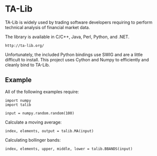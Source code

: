 # TA-Lib

TA-Lib is widely used by trading software developers requiring to perform
technical analysis of financial market data.

The library is available in C/C++, Java, Perl, Python, and .NET.

    http://ta-lib.org/

Unfortunately, the included Python bindings use SWIG and are a little
difficult to install.  This project uses Cython and Numpy to efficiently and
cleanly bind to TA-Lib.

## Example

All of the following examples require:

    import numpy
    import talib

    input = numpy.random.random(100)

Calculate a moving average:

    index, elements, output = talib.MA(input)

Calculating bollinger bands:

    index, elements, upper, middle, lower = talib.BBANDS(input)
